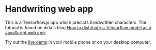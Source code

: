 # Handwriting web app

This is a Tensorflow.js app which predicts handwritten characters. The tutorial is found on dida's blog [How to distribute a Tensorflow model as a JavaScript web app](https://dida.do/blog/how-to-deploy-a-tensorflow-model-as-a-javascript-web-app).

Try out the [live demo](https://raw.githack.com/dida-do/public/master/handwriting_app/web/index.html) in your mobile phone or on your desktop computer.